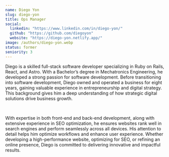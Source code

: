 ```yaml
---
name: Diego Yon
slug: diego-yon
title: Ops Manager
social:
  linkedin: "https://www.linkedin.com/in/diego-yon/"
  github: "https://github.com/diegoyon"
  website: "https://diego-yon.netlify.app/"
image: /authors/diego-yon.webp
status: former
seniority: 3
---
```


Diego is a skilled full-stack software developer specializing in Ruby on Rails, React, and Astro. With a Bachelor’s degree in Mechatronics Engineering, he developed a strong passion for software development. Before transitioning into software development, Diego owned and operated a business for eight years, gaining valuable experience in entrepreneurship and digital strategy. This background gives him a deep understanding of how strategic digital solutions drive business growth.

<br>

With expertise in both front-end and back-end development, along with extensive experience in SEO optimization, he ensures websites rank well in search engines and perform seamlessly across all devices. His attention to detail helps him optimize workflows and enhance user experience. Whether developing a high-performance website, optimizing for SEO, or refining an online presence, Diego is committed to delivering innovative and impactful results.
